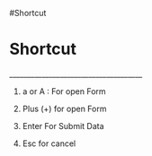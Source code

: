 #Shortcut

<h1> Shortcut </h1>
_____________________________________

1. a or A :
For open Form 

2. Plus (+) for open Form

3. Enter For Submit Data

4. Esc for cancel